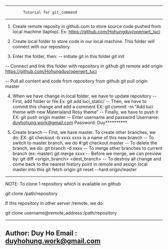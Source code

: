 
-----------------------------------------------------------------
			Tutorial for git_command
----------------------------------------------------------------

1. Create remote reposity in github.com to store source code pushed from local machine
(laptop).
   Ex: https://github.com/Hohungduy/openwrt_luci

2. Create local folder to store code in our local machine. This folder will connect with our repository.

3. Enter the folder, then:
 -- initiate git in this folder
     git init
 
 -- Connect and link this folder with repository in github
     git remote add origin https://github.com/Hohungduy/openwrt_luci

 -- Pull all content and code from repository from github
     git pull origin master

4. When we have change in local folder, we have to update repository
 -- First, add folder or file
    Ex: git add luci_static/
 -- Then, we have to commit this change and add a comment
    EX: git commit -m "Add luci theme with new Materialand Rosy theme"
 -- Finally, we have to push it
    EX: git push origin master
 -- Enter username and password
    Username: duyhohung.work@gmail.com
    Password: Duy**********

5. Create branch
 -- First, we have master. To create other branches, we do:
    EX: git checkout -b xxxx
    xxxx is a name of this new branch
 -- To switch to master branch, we do
    #:git checkout master
 -- To delete the branch, we do:
    git branch -d xxxx
 -- To merge other branches to current branch (ex: master)
    git merge xxxx
 -- Before we merge, we can preview by:
    git diff <origin_branch> <dest_branch>
 -- To destroy all change  and come back to the nearest history point in remote
 and assign local master into this
    git fetch origin
    git reset --hard origin/master
-----------------------------------------------------------------------------------
NOTE: 
   To clone 1 repository which is available on github
    
   git clone /path/repository

   If this repository in other server /remote, we do:

   git clone username@remote_address:/path/repository

 
----------------------------------------------------------------
Author: Duy Ho
Email : duyhohung.work@gmail.com
---------------------------------------------------------------



